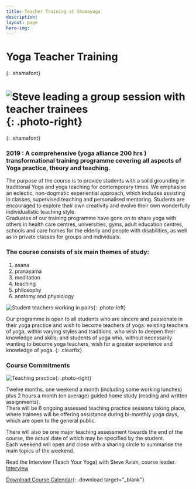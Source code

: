 ```yaml
---
title: Teacher Training at Shamayoga
description:
layout: page
hero-img:
---
```


# Yoga Teacher Training
{: .shamafont}

# ![Steve leading a group session with teacher trainees](https://lh3.googleusercontent.com/-heKh2IqZN4U/WyuZjLxiUmI/AAAAAAAABk0/59mPJgiKJ_4UAeA6lbqd__Oe6XPggOBxgCJoC/s0-e30/webphotos9.jpg "Steve leading a group session with teacher trainees"){: .photo-right}
{: .shamafont}

### 2019 : A comprehensive (yoga alliance 200 hrs ) transformational training programme covering all aspects of Yoga practice, theory and teaching.

The purpose of the course is to provide students with a solid grounding in traditional Yoga and yoga teaching for contemporary times. We emphasise an eclectic, non-dogmatic experiential approach, which includes assisting in classes, supervised teaching and personalised mentoring. Students are encouraged to explore their own creativity and evolve their own wonderfully individualistic teaching style.<br>Graduates of our training programme have gone on to share yoga with others in health care centres, universities, gyms, adult education centres, schools and care homes for the elderly and people with disabilities, as well as in private classes for groups and individuals.

### The course consists of six main themes of study:

1. asana
2. pranayama
3. meditation
4. teaching
5. philosophy
6. anatomy and physiology

![Student teachers working in pairs](https://lh3.googleusercontent.com/-spskmmAVP3o/WyvHI_d1IDI/AAAAAAAABmQ/Edbupuv6VOEdGGt74wLuk8hOATbIQc6XACJoC/s250-e30/arrior.jpg "Student teachers working in pairs"){: .photo-left}

Our programme is open to all students who are sincere and passionate in their yoga practice and wish to become teachers of yoga: existing teachers of yoga, within varying styles and traditions, who wish to deepen their knowledge and skills; and students of yoga who, without necessarily wanting to become yoga teachers, wish for a greater experience and knowledge of yoga.
{: .clearfix}

### Course Commitments

![Teaching practice](https://lh3.googleusercontent.com/--H-QJsV1k74/WyvH2hQcnZI/AAAAAAAABm0/A7TaIZV40cAs8Xu1gAuGHoHRMzXRISpTQCJoC/s250-e30/webphotos5.jpg "Teaching practice"){: .photo-right}

Twelve months, one weekend a month (including some working lunches) plus 2 hours a month (on average) guided home study (reading and written assignments).<br>There will be 6 ongoing assessed teaching practice sessions taking place, where trainees will be offering assistance during bi-monthly yoga days, which are open to the general public.

There will also be one major teaching assessment towards the end of the course, the actual date of which may be specified by the student.<br>Each weekend will open and close with a sharing circle to summarise the main topics of the weekend.

Read the Interview (Teach Your Yoga) with Steve Avian, course leader. [Interview](../steve-avian/interview/)

[Download Course Calendar](https://downloads.shamayoga.org.uk/yogateaching2019calendar.pdf "Download Course Calendar"){: .download target="_blank"}